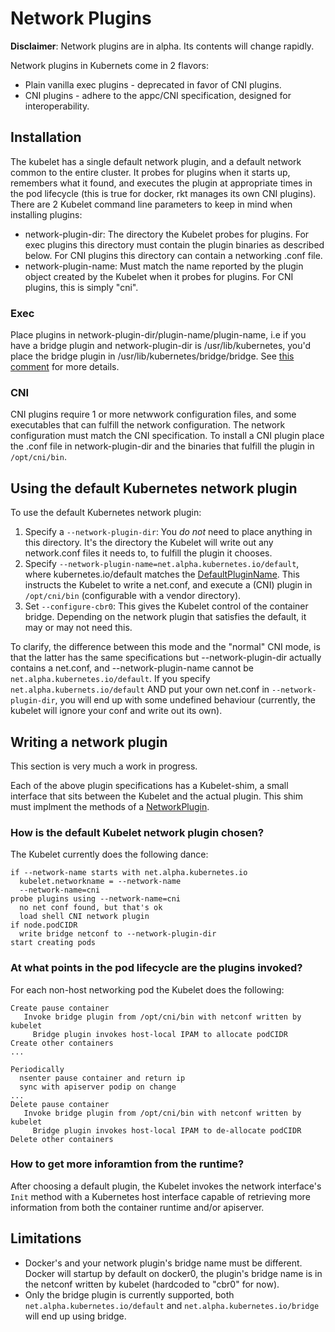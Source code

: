 # Network Plugins

__Disclaimer__: Network plugins are in alpha. Its contents will change rapidly.

Network plugins in Kubernets come in 2 flavors:
* Plain vanilla exec plugins - deprecated in favor of CNI plugins.
* CNI plugins - adhere to the appc/CNI specification, designed for interoperability.

## Installation

The kubelet has a single default network plugin, and a default network common to the entire cluster. It probes for plugins when it starts up, remembers what it found, and executes the plugin at appropriate times in the pod lifecycle (this is true for docker, rkt manages its own CNI plugins). There are 2 Kubelet command line parameters to keep in mind when installing plugins:
* network-plugin-dir: The directory the Kubelet probes for plugins. For exec plugins this directory must contain the plugin binaries as described below. For CNI plugins this directory can contain a networking .conf file.
* network-plugin-name: Must match the name reported by the plugin object created by the Kubelet when it probes for plugins. For CNI plugins, this is simply "cni".

### Exec

Place plugins in network-plugin-dir/plugin-name/plugin-name, i.e if you have a bridge plugin and network-plugin-dir is /usr/lib/kubernetes, you'd place the bridge plugin in /usr/lib/kubernetes/bridge/bridge. See [this comment](../../pkg/kubelet/network/exec/exec.go) for more details.

### CNI

CNI plugins require 1 or more netwwork configuration files, and some executables that can fulfill the network configuration. The network configuration must match the CNI specification. To install a CNI plugin place the .conf file in network-plugin-dir and the binaries that fulfill the plugin in `/opt/cni/bin`.

## Using the default Kubernetes network plugin

To use the default Kubernetes network plugin:
1. Specify a `--network-plugin-dir`: You *do not* need to place anything in this directory. It's the directory the Kubelet will write out any network.conf files it needs to, to fulfill the plugin it chooses.
2. Specify `--network-plugin-name=net.alpha.kubernetes.io/default`, where kubernetes.io/default matches the [DefaultPluginName](). This instructs the Kubelet to write a net.conf, and execute a (CNI) plugin in `/opt/cni/bin` (configurable with a vendor directory).
3. Set `--configure-cbr0`: This gives the Kubelet control of the container bridge. Depending on the network plugin that satisfies the default, it may or may not need this.

To clarify, the difference between this mode and the "normal" CNI mode, is that the latter has the same specifications but --network-plugin-dir actually contains a net.conf, and --network-plugin-name cannot be `net.alpha.kubernetes.io/default`. If you specify `net.alpha.kubernets.io/default` AND put your own net.conf in `--network-plugin-dir`, you will end up with some undefined behaviour (currently, the kubelet will ignore your conf and write out its own).

## Writing a network plugin

This section is very much a work in progress.

Each of the above plugin specifications has a Kubelet-shim, a small interface that sits between the Kubelet and the actual plugin. This shim must implment the methods of a [NetworkPlugin](../../pkg/kubelet/network/plugins.go).

### How is the default Kubelet network plugin chosen?

The Kubelet currently does the following dance:
```
if --network-name starts with net.alpha.kubernetes.io
  kubelet.networkname = --network-name
  --network-name=cni
probe plugins using --network-name=cni
  no net conf found, but that's ok
  load shell CNI network plugin
if node.podCIDR
  write bridge netconf to --network-plugin-dir
start creating pods
```

### At what points in the pod lifecycle are the plugins invoked?

For each non-host networking pod the Kubelet does the following:
```
Create pause container
   Invoke bridge plugin from /opt/cni/bin with netconf written by kubelet
     Bridge plugin invokes host-local IPAM to allocate podCIDR
Create other containers
...

Periodically
  nsenter pause container and return ip
  sync with apiserver podip on change
...
Delete pause container
   Invoke bridge plugin from /opt/cni/bin with netconf written by kubelet
     Bridge plugin invokes host-local IPAM to de-allocate podCIDR
Delete other containers
```

### How to get more inforamtion from the runtime?

After choosing a default plugin, the Kubelet invokes the network interface's `Init` method with a Kubernetes host interface capable of retrieving more information from both the container runtime and/or apiserver.

## Limitations

* Docker's and your network plugin's bridge name must be different. Docker will startup by default on docker0, the plugin's bridge name is in the netconf written by kubelet (hardcoded to "cbr0" for now).
* Only the bridge plugin is currently supported, both `net.alpha.kubernetes.io/default` and `net.alpha.kubernetes.io/bridge` will end up using bridge.

